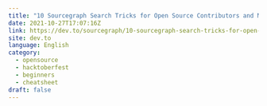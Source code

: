 ```yaml
---
title: "10 Sourcegraph Search Tricks for Open Source Contributors and Maintainers"
date: 2021-10-27T17:07:16Z
link: https://dev.to/sourcegraph/10-sourcegraph-search-tricks-for-open-source-contributors-and-maintainers-44n9?utm_medium=RSS&utm_source=news.12bit.vn
site: dev.to
language: English
category:
  - opensource
  - hacktoberfest
  - beginners
  - cheatsheet
draft: false
---
```

